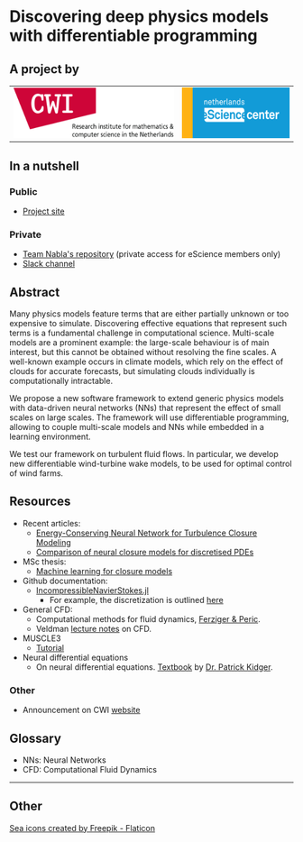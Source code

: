 # Discovering deep physics models with differentiable programming

## A project by

|                                                                                                                                                                                    |                                                                                                                                                          |
|:----------------------------------------------------------------------------------------------------------------------------------------------------------------------------------:|:--------------------------------------------------------------------------------------------------------------------------------------------------------:|
| <a href="https://www.cwi.nl/en/"><img src="https://raw.githubusercontent.com/DEEPDIP-project/.github/741408acacf3aa2675a5a921258d2c309d4bab9a/img/cwi-logo.svg" height="90" /></a> | <a href="https://www.esciencecenter.nl/"><img src="https://raw.githubusercontent.com/DEEPDIP-project/.github/main/img/nlesc-logo.png" height="90" /></a> |


## In a nutshell

### Public

- [Project site](https://research-software-directory.org/projects/deepdip)

### Private

- [Team Nabla's repository](https://github.com/Team-Nabla/) (private access for eScience members only)
- [Slack channel](https://deepdip-workspace.slack.com)

## Abstract

Many physics models feature terms that are either partially unknown or too expensive to simulate. Discovering effective equations that represent such terms is a fundamental challenge in computational science. Multi-scale models are a prominent example: the large-scale behaviour is of main interest, but this cannot be obtained without resolving the fine scales. A well-known example occurs in climate models, which rely on the effect of clouds for accurate forecasts, but simulating clouds individually is computationally intractable.

We propose a new software framework to extend generic physics models with data-driven neural networks (NNs) that represent the effect of small scales on large scales. The framework will use differentiable programming, allowing to couple multi-scale models and NNs while embedded in a learning environment.

We test our framework on turbulent fluid flows. In particular, we develop new differentiable wind-turbine wake models, to be used for optimal control of wind farms.

## Resources

- Recent articles:
	- [Energy-Conserving Neural Network for Turbulence Closure Modeling
](https://arxiv.org/abs/2301.13770)
	- [Comparison of neural closure models for discretised PDEs](https://www.sciencedirect.com/science/article/pii/S0898122123001736)
- MSc thesis:
	- [Machine learning for closure models](https://pure.tue.nl/ws/portalfiles/portal/279333801/Melchers_H.pdf)
- Github documentation:
	- [IncompressibleNavierStokes.jl](https://agdestein.github.io/IncompressibleNavierStokes.jl/stable/)
		- For example, the discretization is outlined [here](https://agdestein.github.io/IncompressibleNavierStokes.jl/stable/equations/spatial/)
- General CFD:
	- Computational methods for fluid dynamics, [Ferziger & Peric](https://link.springer.com/book/10.1007/978-3-642-56026-2).
	- Veldman [lecture notes](https://www.math.rug.nl/~veldman/Colleges/CFD/CFDdictaat1314.pdf) on CFD.
- MUSCLE3
	- [Tutorial](https://muscle3.readthedocs.io/en/latest/index.html)
- Neural differential equations
	- On neural differential equations. [Textbook](https://arxiv.org/abs/2202.02435) by [Dr. Patrick Kidger](https://kidger.site/).

### Other
- Announcement on CWI [website](https://www.cwi.nl/en/news/escience-center-grants-cwi-project-on-differentiable-programming/) 

## Glossary

- NNs: Neural Networks
- CFD: Computational Fluid Dynamics

---

## Other

<a href="https://www.flaticon.com/free-icons/sea" title="sea icons">Sea icons created by Freepik - Flaticon</a>
